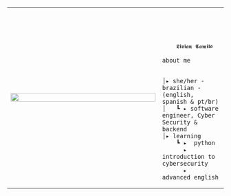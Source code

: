 <table>
    <tr>
        <!-- Ajuste da largura da célula -->
        <td style="width: 70%;">
            <!-- Ajuste da largura da imagem -->
            <img src="https://github.com/user-attachments/assets/29255dcd-afc9-42fa-86bf-1c2fdfef193d" style="width:100%; border: none;"/>
        </td>
        <td style="width: 30%; vertical-align: middle;">
            <p style="font-family: monospace; font-size: 80px;">    
                
        𝕷𝖎𝖛𝖎𝖆𝖓 𝕮𝖆𝖒𝖎𝖑𝖔 
    
</p>                                                                                                                            
                                                                                                  
                                                                                                    
        
    about me 

    
    │▸ she/her - brazilian - (english, spanish & pt/br)
    │   ┗ ▸ software engineer, Cyber Security & backend                                              
    │▸ learning
        ┗ ▸  python
          ▸  introduction to cybersecurity
          ▸  advanced english


